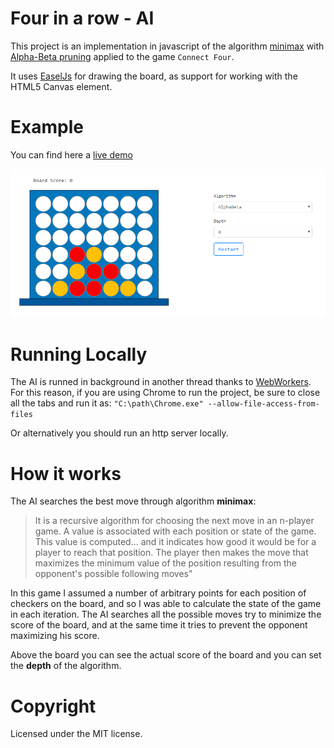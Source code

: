 # Four in a row - AI
This project is an implementation in javascript of the algorithm [minimax](https://en.wikipedia.org/wiki/Minimax) with [Alpha-Beta pruning](https://en.wikipedia.org/wiki/Alpha%E2%80%93beta_pruning) applied to the game `Connect Four`.

It uses [EaselJs](www.createjs.com/easeljs) for drawing the board, as support for working with the HTML5 Canvas element.

# Example
You can find here a [live demo](http://connectfour.mmelilli.com)

![game screenshot](https://github.com/marcomelilli/four-in-a-row-js-minimax/raw/master/img/game-screen.png)

# Running Locally
The AI is runned in background in another thread thanks to [WebWorkers](https://en.wikipedia.org/wiki/Web_worker). For this reason, if you are using Chrome to run the project, be sure to close all the tabs and run it as:
`"C:\path\Chrome.exe" --allow-file-access-from-files`

Or alternatively you should run an http server locally.

# How it works

The AI searches the best move through algorithm **minimax**: 

> It is a recursive algorithm for choosing the next move in an n-player game. 
> A value is associated with each position or state of the game. 
> This value is computed... and it indicates how good it would be for a player to reach that position. 
> The player then makes the move that maximizes the minimum value of the position resulting from the opponent's possible following moves"

In this game I assumed a number of arbitrary points for each position of checkers on the board, and so I was able to calculate the state of the game in each iteration. The AI searches all the possible moves try to minimize the score of the board, and at the same time it tries to prevent the opponent maximizing his score.

Above the board you can see the actual score of the board and you can set the **depth** of the algorithm. 

# Copyright
Licensed under the MIT license.



